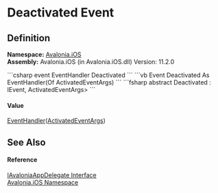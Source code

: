 # Deactivated Event




## Definition
**Namespace:** <a href="N_Avalonia_iOS">Avalonia.iOS</a>  
**Assembly:** Avalonia.iOS (in Avalonia.iOS.dll) Version: 11.2.0

<Tabs groupId="api-code-preview">
<TabItem value="csharp" label="C#">
```csharp
event EventHandler<ActivatedEventArgs> Deactivated
```
</TabItem>
<TabItem value="vb" label="VB">
```vb
Event Deactivated As EventHandler(Of ActivatedEventArgs)
```
</TabItem>
<TabItem value="fsharp" label="F#">
```fsharp
abstract Deactivated : IEvent<EventHandler<ActivatedEventArgs>,
    ActivatedEventArgs>
```
</TabItem>
</Tabs>



#### Value
<a href="https://learn.microsoft.com/dotnet/api/system.eventhandler-1" target="_blank" rel="noopener noreferrer">EventHandler</a>(<a href="T_Avalonia_Controls_ApplicationLifetimes_ActivatedEventArgs">ActivatedEventArgs</a>)

## See Also


#### Reference
<a href="T_Avalonia_iOS_IAvaloniaAppDelegate">IAvaloniaAppDelegate Interface</a>  
<a href="N_Avalonia_iOS">Avalonia.iOS Namespace</a>  
